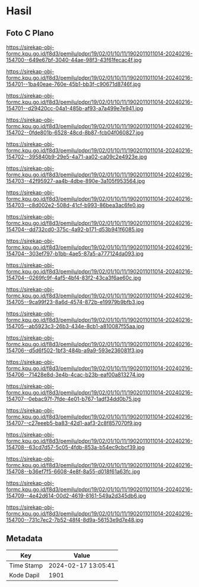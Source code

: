 # Hasil

## Foto C Plano

https://sirekap-obj-formc.kpu.go.id/f8d3/pemilu/pdpr/19/02/01/10/11/1902011011014-20240216-154700--649e67bf-3040-44ae-98f3-43f61fecac4f.jpg

https://sirekap-obj-formc.kpu.go.id/f8d3/pemilu/pdpr/19/02/01/10/11/1902011011014-20240216-154701--1ba40eae-760e-45b1-bb3f-c90671d8746f.jpg

https://sirekap-obj-formc.kpu.go.id/f8d3/pemilu/pdpr/19/02/01/10/11/1902011011014-20240216-154701--d29420cc-04a1-485b-af93-a7a499e7e941.jpg

https://sirekap-obj-formc.kpu.go.id/f8d3/pemilu/pdpr/19/02/01/10/11/1902011011014-20240216-154702--0fde801b-6528-48cd-8b87-fcb04f060827.jpg

https://sirekap-obj-formc.kpu.go.id/f8d3/pemilu/pdpr/19/02/01/10/11/1902011011014-20240216-154702--395840b9-29e5-4a71-aa02-ca09c2e4923e.jpg

https://sirekap-obj-formc.kpu.go.id/f8d3/pemilu/pdpr/19/02/01/10/11/1902011011014-20240216-154703--42f95927-aa4b-4dbe-890e-3a105f953564.jpg

https://sirekap-obj-formc.kpu.go.id/f8d3/pemilu/pdpr/19/02/01/10/11/1902011011014-20240216-154703--c8d002e2-508d-41cf-b993-86bea3ac6fe0.jpg

https://sirekap-obj-formc.kpu.go.id/f8d3/pemilu/pdpr/19/02/01/10/11/1902011011014-20240216-154704--dd732cd0-375c-4a92-b171-d53b941f6085.jpg

https://sirekap-obj-formc.kpu.go.id/f8d3/pemilu/pdpr/19/02/01/10/11/1902011011014-20240216-154704--303ef797-b1bb-4ae5-87a5-a777124da093.jpg

https://sirekap-obj-formc.kpu.go.id/f8d3/pemilu/pdpr/19/02/01/10/11/1902011011014-20240216-154704--0269fc9f-4af5-4bf4-83f2-43ca3f6ae60c.jpg

https://sirekap-obj-formc.kpu.go.id/f8d3/pemilu/pdpr/19/02/01/10/11/1902011011014-20240216-154705--9ca99f23-8a6d-4574-872b-e19979b9bfb3.jpg

https://sirekap-obj-formc.kpu.go.id/f8d3/pemilu/pdpr/19/02/01/10/11/1902011011014-20240216-154705--ab5923c3-26b3-434e-8cb1-a810087f55aa.jpg

https://sirekap-obj-formc.kpu.go.id/f8d3/pemilu/pdpr/19/02/01/10/11/1902011011014-20240216-154706--d5d6f502-1bf3-484b-a9a9-593e236081f3.jpg

https://sirekap-obj-formc.kpu.go.id/f8d3/pemilu/pdpr/19/02/01/10/11/1902011011014-20240216-154706--71428e8d-3e4b-4cac-b23b-eaf00a813274.jpg

https://sirekap-obj-formc.kpu.go.id/f8d3/pemilu/pdpr/19/02/01/10/11/1902011011014-20240216-154707--0ebac97f-7fde-4e01-b767-1adf34dd0b75.jpg

https://sirekap-obj-formc.kpu.go.id/f8d3/pemilu/pdpr/19/02/01/10/11/1902011011014-20240216-154707--c27eeeb5-ba83-42d1-aaf3-2c8f857070f9.jpg

https://sirekap-obj-formc.kpu.go.id/f8d3/pemilu/pdpr/19/02/01/10/11/1902011011014-20240216-154708--63cd7d57-5c05-4fdb-853a-b54ec9cbcf39.jpg

https://sirekap-obj-formc.kpu.go.id/f8d3/pemilu/pdpr/19/02/01/10/11/1902011011014-20240216-154708--b36ef7f5-6608-4e8f-8a55-d018f61a63fc.jpg

https://sirekap-obj-formc.kpu.go.id/f8d3/pemilu/pdpr/19/02/01/10/11/1902011011014-20240216-154709--4e42d614-00d2-4619-8161-549a2d345db6.jpg

https://sirekap-obj-formc.kpu.go.id/f8d3/pemilu/pdpr/19/02/01/10/11/1902011011014-20240216-154700--731c7ec2-7b52-48f4-8d9a-56153e9d7e48.jpg


## Metadata

| Key        | Value               |
| ---------- | ------------------- |
| Time Stamp | 2024-02-17 13:05:41 |
| Kode Dapil | 1901                |



